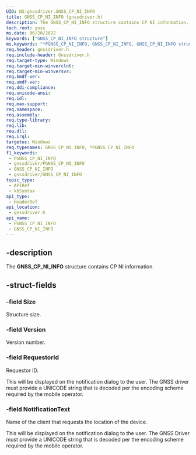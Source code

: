 ```yaml
---
UID: NS:gnssdriver.GNSS_CP_NI_INFO
title: GNSS_CP_NI_INFO (gnssdriver.h)
description: The GNSS_CP_NI_INFO structure contains CP NI information.
tech.root: gnss
ms.date: 06/20/2022
keywords: ["GNSS_CP_NI_INFO structure"]
ms.keywords: "*PGNSS_CP_NI_INFO, GNSS_CP_NI_INFO, GNSS_CP_NI_INFO structure [Sensor Devices], PGNSS_CP_NI_INFO, PGNSS_CP_NI_INFO structure pointer [Sensor Devices], gnss.gnss_cp_ni_info, gnssdriver/GNSS_CP_NI_INFO, gnssdriver/PGNSS_CP_NI_INFO"
req.header: gnssdriver.h
req.include-header: Gnssdriver.h
req.target-type: Windows
req.target-min-winverclnt: 
req.target-min-winversvr: 
req.kmdf-ver: 
req.umdf-ver: 
req.ddi-compliance: 
req.unicode-ansi: 
req.idl: 
req.max-support: 
req.namespace: 
req.assembly: 
req.type-library: 
req.lib: 
req.dll: 
req.irql: 
targetos: Windows
req.typenames: GNSS_CP_NI_INFO, *PGNSS_CP_NI_INFO
f1_keywords:
 - PGNSS_CP_NI_INFO
 - gnssdriver/PGNSS_CP_NI_INFO
 - GNSS_CP_NI_INFO
 - gnssdriver/GNSS_CP_NI_INFO
topic_type:
 - APIRef
 - kbSyntax
api_type:
 - HeaderDef
api_location:
 - gnssdriver.h
api_name:
 - PGNSS_CP_NI_INFO
 - GNSS_CP_NI_INFO
---
```


## -description

The **GNSS_CP_NI_INFO** structure contains CP NI information.

## -struct-fields

### -field Size

Structure size.

### -field Version

Version number.

### -field RequestorId

Requestor ID.

This will be displayed on the notification dialog to the user. The GNSS driver must provide a UNICODE string that is decoded per the encoding scheme required by the mobile operator.

### -field NotificationText

Name of the client that requests the location of the device.

This will be displayed on the notification dialog to the user. The GNSS Driver must provide a UNICODE string that is decoded per the encoding scheme required by the mobile operator.

